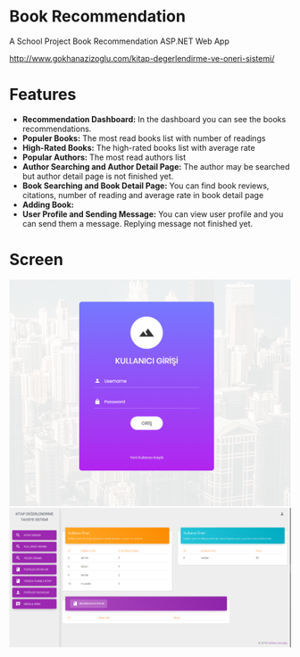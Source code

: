 # Book Recommendation
A School Project Book Recommendation ASP.NET Web App

http://www.gokhanazizoglu.com/kitap-degerlendirme-ve-oneri-sistemi/

# Features
- **Recommendation Dashboard:** In the dashboard you can see the books recommendations.
- **Populer Books:** The most read books list with number of readings 
- **High-Rated Books:** The high-rated books list with average rate
- **Popular Authors:** The most read authors list
- **Author Searching and Author Detail Page:** The author may be searched but author detail page is not finished yet.
- **Book Searching and Book Detail Page:** You can find book reviews, citations, number of reading and average rate in book detail page
- **Adding Book:** 
- **User Profile and Sending Message:** You can view user profile and you can send them a message. Replying message not finished yet.

# Screen
![BookRecommendation1](https://github.com/azizoglu/BookRecommendation/blob/master/Screens/Screen2.PNG)
![BookRecommendation2](https://github.com/azizoglu/BookRecommendation/blob/master/Screens/Screen1.PNG)
